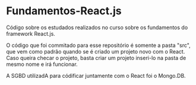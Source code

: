 # Fundamentos-React.js
Código sobre os estudados realizados no curso sobre os fundamentos do framework React.js.

O código que foi commitado para esse repositório é somente a pasta "src", que vem como padrão quando se é criado um projeto novo com o React. Caso queira checar o projeto, basta  criar um projeto inseri-lo na pasta de mesmo nome e irá funcionar.

A SGBD utilizadA para códificar juntamente com o React foi o Mongo.DB.
